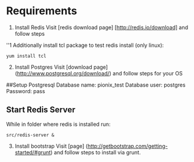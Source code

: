 # Requirements

1. Install Redis
Visit [redis download page] [http://redis.io/download] and follow steps

''1 Additionally install tcl package to test redis install (only linux):
```
yum install tcl
```

2. Install Postgres
Visit [download page] (http://www.postgresql.org/download/) and follow steps for your OS

##Setup Postgresql
Database name: pionix_test
Database user: postgres
Password: pass

## Start Redis Server
While in folder where redis is installed run:
```
src/redis-server &
```

3. Install bootstrap
Visit [page] (http://getbootstrap.com/getting-started/#grunt) and follow steps to install via grunt. 

